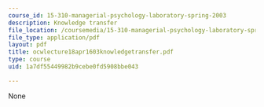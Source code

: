 ```yaml
---
course_id: 15-310-managerial-psychology-laboratory-spring-2003
description: Knowledge transfer
file_location: /coursemedia/15-310-managerial-psychology-laboratory-spring-2003/1a7df55449982b9cebe0fd5908bbe043_ocwlecture18apr1603knowledgetransfer.pdf
file_type: application/pdf
layout: pdf
title: ocwlecture18apr1603knowledgetransfer.pdf
type: course
uid: 1a7df55449982b9cebe0fd5908bbe043

---
```

None